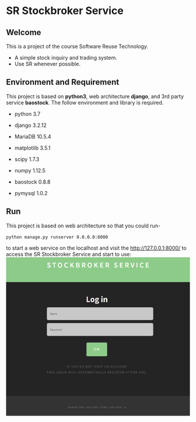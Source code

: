 # SR Stockbroker Service

## Welcome

This is a project of the course Software Reuse Technology.
- A simple stock inquiry and trading system.
- Use SR whenever possible.

## Environment and Requirement

This project is based on **python3**, web architecture **django**, and 3rd party service **baostock**. The follow environment and library is required.

- python 3.7
- django 3.2.12
- MariaDB 10.5.4

- matplotlib 3.5.1
- scipy 1.7.3
- numpy 1.12.5
- baostock 0.8.8
- pymysql 1.0.2

## Run

This project is based on web architecture so that you could run-
```
python manage.py runserver 0.0.0.0:8000
```
to start a web service on the localhost and visit the http://127.0.0.1:8000/ to access the SR Stockbroker Service and 
start to use:
![image](https://github.com/NancyNozomi/sr_stockbroker_serviece/blob/master/readme/sr.png)